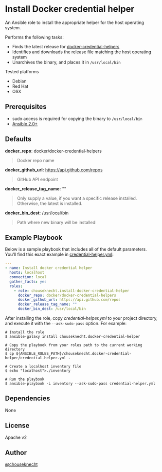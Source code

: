 # Install Docker credential helper 

An Ansible role to install the appropriate helper for the host operating system.


Performs the following tasks:

- Finds the latest release for [docker-credential-helpers](https://github.com/docker/docker-credential-helpers)
- Identifies and downloads the release file matching the host operating system
- Unarchives the binary, and places it in `/usr/local/bin`

Tested platforms

- Debian
- Red Hat
- OSX

## Prerequisites 

- sudo access is required for copying the binary to `/usr/local/bin` 
- [Ansible 2.0+](https://github.com/ansible/ansible)

## Defaults

**docker_repo:**  docker/docker-credential-helpers

> Docker repo name

**docker_github_url:** https://api.github.com/repos

> GitHub API endpoint   

**docker_release_tag_name:** ""

> Only supply a value, if you want a specific release installed. Otherwise, the latest is installed.

**docker_bin_dest:** /usr/local/bin  

> Path where new binary will be installed

## Example Playbook

Below is a sample playbook that includes all of the default parameters. You'll find this exact example in [credential-helper.yml](./credential-helper.yml):

```yaml
---
- name: Install docker credential helper 
  hosts: localhost
  connection: local
  gather_facts: yes
  roles:
    - role: chouseknecht.install-docker-credential-helper
      docker_repo: docker/docker-credential-helpers
      docker_github_url: https://api.github.com/repos
      docker_release_tag_name: ""
      docker_bin_dest: /usr/local/bin  
```

After installing the role, copy *credential-helper.yml* to your project directory, and execute it with the `--ask-sudo-pass` option. For example:

```
# Install the role 
$ ansible-galaxy install chouseknecht.docker-credential-helper

# Copy the playbook from your roles path to the current working directory 
$ cp ${ANSIBLE_ROLES_PATH}/chouseknecht.docker-credential-helper/credential-helper.yml .

# Create a localhost inventory file
$ echo "localhost">./inventory

# Run the playbook
$ ansible-playbook -i inventory --ask-sudo-pass credential-helper.yml
```

## Dependencies

None

## License

Apache v2

## Author 

[@chouseknecht](https://github.com/chouseknecht)
